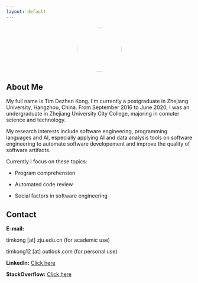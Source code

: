 ```yaml
---
layout: default
---
```

<div style="width: 200px; margin: 20px auto 20px auto; text-align: center">
<img src="{{ site.url }}/assets/timkong.jpg" width="120" style="border-radius: 50%" />
</div>

## About Me
My full name is Tim Dezhen Kong. I'm currently a postgraduate in Zhejiang University, Hangzhou, China. From September 2016 to June 2020, I was an undergraduate in Zhejiang University City College, majoring in comuter science and technology.

My research interests include software engineering, programming languages and AI, especially applying AI and data analysis tools on software engineering to automate software developement and improve the quality of software artifacts.

Currently I focus on these topics:

- Program comprehension

- Automated code review

- Social factors in software engineering 

## Contact

**E-mail:**

timkong [at] zju.edu.cn (for academic use)

timkong12 [at] outlook.com (for personal use)

**LinkedIn:** [Click here](https://www.linkedin.com/in/tim-kong-cs)

**StackOverflow:** [Click here](https://stackoverflow.com/users/13769738/tim-kong?tab=profile)

